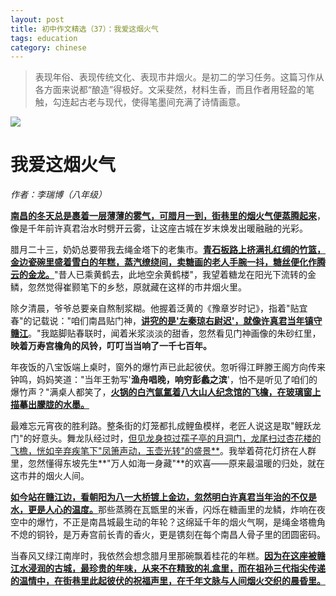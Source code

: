 ```yaml
---
layout: post
title: 初中作文精选（37）：我爱这烟火气
tags: education
category: chinese
---
```


> 表现年俗、表现传统文化、表现市井烟火。是初二的学习任务。这篇习作从各方面来说都“酿造”得极好。文采斐然，材料生香，而且作者用轻盈的笔触，勾连起古老与现代，使得笔墨间充满了诗情画意。
       
![](https://crsando.github.io/images/2025-02-15/37d12f2eb9389b50f07b75209345ead2e6116ebf.webp)

# 我爱这烟火气

*作者：李瑞博（八年级）*

<u>**南昌的冬天总是裹着一层薄薄的雾气，可腊月一到，街巷里的烟火气便蒸腾起来**</u>，像是千年前许真君治水时劈开云雾，让这座古城在岁末焕发出暖融融的光彩。

腊月二十三，奶奶总要带我去绳金塔下的老集市。<u>**青石板路上挤满扎红绸的竹篮，金边瓷碗里盛着雪白的年糕，蒸汽缭绕间，卖糖画的老人手腕一抖，糖丝便化作腾云的金龙。**</u>"昔人已乘黄鹤去，此地空余黄鹤楼"，我望着糖龙在阳光下流转的金鳞，忽然觉得崔颢笔下的乡愁，原就藏在这样的市井烟火里。

除夕清晨，爷爷总要亲自熬制浆糊。他握着泛黄的《豫章岁时记》，指着"贴宜春"的记载说："咱们南昌贴门神，<u>**讲究的是'左秦琼右尉迟'，就像许真君当年镇守赣江**</u>。"我踮脚贴春联时，闻着米浆淡淡的甜香，忽然看见门神画像的朱砂红里，**映着万寿宫檐角的风铃，叮叮当当响了一千七百年。**

年夜饭的八宝饭端上桌时，窗外的爆竹声已此起彼伏。忽听得江畔滕王阁方向传来钟鸣，妈妈笑道："当年王勃写'**渔舟唱晚，响穷彭蠡之滨**'，怕不是听见了咱们的爆竹声？"满桌人都笑了，<u>**火锅的白汽氤氲着八大山人纪念馆的飞檐，在玻璃窗上描摹出朦胧的水墨。**</u>

最难忘元宵夜的胜利路。整条街的灯笼都扎成鲤鱼模样，老匠人说这是取"鲤跃龙门"的好意头。舞龙队经过时，<u>但见龙身掠过孺子亭的月洞门，龙尾扫过杏花楼的飞檐，恍如辛弃疾笔下"凤箫声动，玉壶光转"的盛景**</u>。我举着荷花灯挤在人群里，忽然懂得东坡先生**"万人如海一身藏"**的欢喜——原来最温暖的归处，就在这市井的烟火人间。

<u>**如今站在赣江边，看朝阳为八一大桥镀上金边，忽然明白许真君当年治的不仅是水，更是人心的温度。**</u>那些蒸腾在瓦甑里的米香，闪烁在糖画里的龙鳞，炸响在夜空中的爆竹，不正是南昌城最生动的年轮？这绵延千年的烟火气啊，是绳金塔檐角不熄的铜铃，是万寿宫前长青的香火，更是镌刻在每个南昌人骨子里的团圆密码。

当春风又绿江南岸时，我依然会想念腊月里那碗飘着桂花的年糕。<u>**因为在这座被赣江水浸润的古城，最珍贵的年味，从来不在精致的礼盒里，而在祖孙三代指尖传递的温情中，在街巷里此起彼伏的祝福声里，在千年文脉与人间烟火交织的晨昏里。**</u>